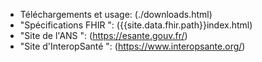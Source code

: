 * Téléchargements et usage: (./downloads.html)
* "Spécifications FHIR ": ({{site.data.fhir.path}}index.html)
* "Site de l'ANS ": (https://esante.gouv.fr/)
* "Site d'InteropSanté ": (https://www.interopsante.org/)
